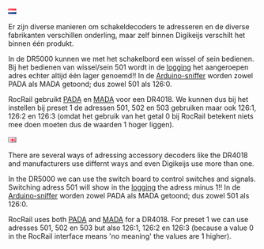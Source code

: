 ![Nederlandse vlag](../../images/nl.gif)

Er zijn diverse manieren om schakeldecoders te adresseren en de diverse fabrikanten verschillen onderling, maar zelf binnen Digikeijs verschilt het binnen één produkt.

In de DR5000 kunnen we met het schakelbord een wissel of sein bedienen. Bij het bedienen van wissel/sein 501 wordt in de [logging](./images/DR5000_adress_one_down.png) het aangeroepen adres echter altijd één lager genoemd!!
In de [Arduino-sniffer](./images/DR4018_sniffer_output.png) worden zowel PADA als MADA getoond; dus zowel 501 als 126:0.

RocRail gebruikt [PADA](./images/DR4018_RocRail_PADA_adressing.JPG) en [MADA](./images/DR4018_RocRail_MADA_adressing.JPG) voor een DR4018. We kunnen dus bij het instellen bij preset 1 de adressen 501, 502 en 503 gebruiken maar ook 126:1, 126:2 en 126:3 (omdat het gebruik van het getal 0 bij RocRail betekent niets mee doen moeten dus de waarden 1 hoger liggen).

![English flag](../../images/gb.gif)

There are several ways of adressing accessory decoders like the DR4018 and manufacturers use differnt ways and even Digikeijs use more than one.

In the DR5000 we can use the switch board to control switches and signals. Switching adress 501 will show in the [logging](./images/DR5000_adress_one_down.png) the adress minus 1!!
In de [Arduino-sniffer](./images/DR4018_sniffer_output.png) worden zowel PADA als MADA getoond; dus zowel 501 als 126:0.

RocRail uses both [PADA](./images/DR4018_RocRail_PADA_adressing.JPG) and [MADA](./images/DR4018_RocRail_MADA_adressing.JPG) for a DR4018. For preset 1 we can use adresses 501, 502 en 503 but also 126:1, 126:2 en 126:3 (because a value 0 in the RocRail interface means 'no meaning' the values are 1 higher).
